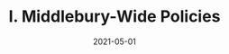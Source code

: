 ---
slug: "/pages/iv.-policies-for-the-institute/a.-academic-policies/a.2.-academic-honesty"
date: "2021-05-01"
title: "I. Middlebury-Wide Policies"
---
